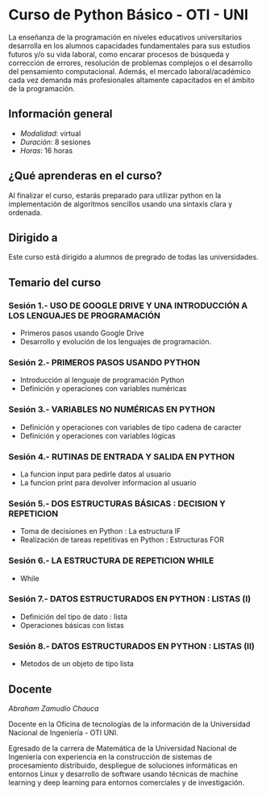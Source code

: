 # Curso de Python Básico - OTI - UNI 

La enseñanza de la programación en niveles educativos universitarios
desarrolla en los alumnos capacidades fundamentales para sus estudios
futuros y/o su vida laboral, como encarar procesos de búsqueda y
corrección de errores, resolución de problemas complejos o el
desarrollo del pensamiento computacional. Además, el mercado
laboral/académico cada vez demanda más profesionales altamente
capacitados en el ámbito de la programación.

## Información general 
- *Modalidad*: virtual
- *Duración*: 8 sesiones
- *Horas*: 16 horas

## ¿Qué aprenderas en el curso?
Al finalizar el curso, estarás preparado para utilizar python en la implementación 
de algoritmos sencillos usando una sintaxis clara y ordenada.

## Dirigido a 
Este curso está dirigido a alumnos de pregrado de todas las universidades.

## Temario del curso 

### Sesión 1.- USO DE GOOGLE DRIVE Y UNA INTRODUCCIÓN A LOS LENGUAJES DE PROGRAMACIÓN
* Primeros pasos usando Google Drive
* Desarrollo y evolución de los lenguajes de programación.

### Sesión 2.- PRIMEROS PASOS USANDO PYTHON
* Introducción al lenguaje de programación Python
* Definición y operaciones con variables numéricas

### Sesión 3.- VARIABLES NO NUMÉRICAS EN PYTHON
* Definición y operaciones con variables de tipo cadena de caracter
* Definición y operaciones con variables lógicas

### Sesión 4.- RUTINAS DE ENTRADA Y SALIDA EN PYTHON
* La funcion input para pedirle datos al usuario
* La funcion print para devolver informacion al usuario

### Sesión 5.- DOS ESTRUCTURAS BÁSICAS : DECISION Y REPETICION
* Toma de decisiones en Python : La estructura IF
* Realización de tareas repetitivas en Python : Estructuras FOR

### Sesión 6.- LA ESTRUCTURA DE REPETICION WHILE
* While

### Sesión 7.- DATOS ESTRUCTURADOS EN PYTHON : LISTAS (I)
* Definición del tipo de dato : lista
* Operaciones básicas con listas

### Sesión 8.- DATOS ESTRUCTURADOS EN PYTHON : LISTAS (II)
* Metodos de un objeto de tipo lista

## Docente 
*Abraham Zamudio Chauca* 

Docente en la Oficina de tecnologías de la información de la
Universidad Nacional de Ingeniería - OTI UNI.

Egresado de la carrera de Matemática de la Universidad
Nacional de Ingeniería con experiencia en la construcción de
sistemas de procesamiento distribuido, despliegue de
soluciones informáticas en entornos Linux y desarrollo de
software usando técnicas de machine learning y deep
learning para entornos comerciales y de investigación.

